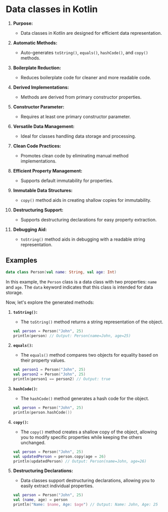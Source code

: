 # Data classes in Kotlin
1. **Purpose:**
   - Data classes in Kotlin are designed for efficient data representation.

2. **Automatic Methods:**
   - Auto-generates `toString()`, `equals()`, `hashCode()`, and `copy()` methods.

3. **Boilerplate Reduction:**
   - Reduces boilerplate code for cleaner and more readable code.

4. **Derived Implementations:**
   - Methods are derived from primary constructor properties.

5. **Constructor Parameter:**
   - Requires at least one primary constructor parameter.

6. **Versatile Data Management:**
   - Ideal for classes handling data storage and processing.

7. **Clean Code Practices:**
   - Promotes clean code by eliminating manual method implementations.

8. **Efficient Property Management:**
   - Supports default immutability for properties.

9. **Immutable Data Structures:**
   - `copy()` method aids in creating shallow copies for immutability.

10. **Destructuring Support:**
    - Supports destructuring declarations for easy property extraction.

11. **Debugging Aid:**
    - `toString()` method aids in debugging with a readable string representation.

## Examples

```kotlin
data class Person(val name: String, val age: Int)
```

In this example, the `Person` class is a data class with two properties: `name` and `age`. The `data` keyword indicates that this class is intended for data storage.

Now, let's explore the generated methods:

1. **`toString()`:**
   - The `toString()` method returns a string representation of the object.

    ```kotlin
    val person = Person("John", 25)
    println(person) // Output: Person(name=John, age=25)
    ```

2. **`equals()`:**
   - The `equals()` method compares two objects for equality based on their property values.

    ```kotlin
    val person1 = Person("John", 25)
    val person2 = Person("John", 25)
    println(person1 == person2) // Output: true
    ```

3. **`hashCode()`:**
   - The `hashCode()` method generates a hash code for the object.

    ```kotlin
    val person = Person("John", 25)
    println(person.hashCode())
    ```

4. **`copy()`:**
   - The `copy()` method creates a shallow copy of the object, allowing you to modify specific properties while keeping the others unchanged.

    ```kotlin
    val person = Person("John", 25)
    val updatedPerson = person.copy(age = 26)
    println(updatedPerson) // Output: Person(name=John, age=26)
    ```

5. **Destructuring Declarations:**
   - Data classes support destructuring declarations, allowing you to easily extract individual properties.

    ```kotlin
    val person = Person("John", 25)
    val (name, age) = person
    println("Name: $name, Age: $age") // Output: Name: John, Age: 25
    ```

